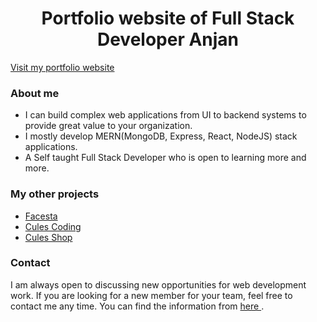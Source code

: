 <h1 style="text-align: center;">Portfolio website of Full Stack Developer Anjan</h1>

[Visit my portfolio website](https://www.thatanjan.me/)

### About me

- I can build complex web applications from UI to backend systems to provide great value to your organization.
- I mostly develop MERN(MongoDB, Express, React, NodeJS) stack applications.
- A Self taught Full Stack Developer who is open to learning more and more.

### My other projects

- [Facesta](https://github.com/thatanjan/facesta)
- [Cules Coding](https://cules-coding.vercel.app/)
- [Cules Shop](https://github.com/thatanjan/cules-shop)

### Contact

I am always open to discussing new opportunities for web development work. If you are looking for a new member for your team, feel free to contact me any time. You can find the information from [ here ](https://www.thatanjan.me/contact).
